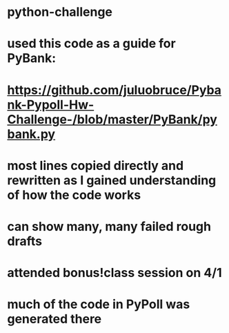 # python-challenge

# used this code as a guide for PyBank:
# https://github.com/juluobruce/Pybank-Pypoll-Hw-Challenge-/blob/master/PyBank/pybank.py
  # most lines copied directly and rewritten as I gained understanding of how the code works
  # can show many, many failed rough drafts
# attended bonus!class session on 4/1
  # much of the code in PyPoll was generated there
